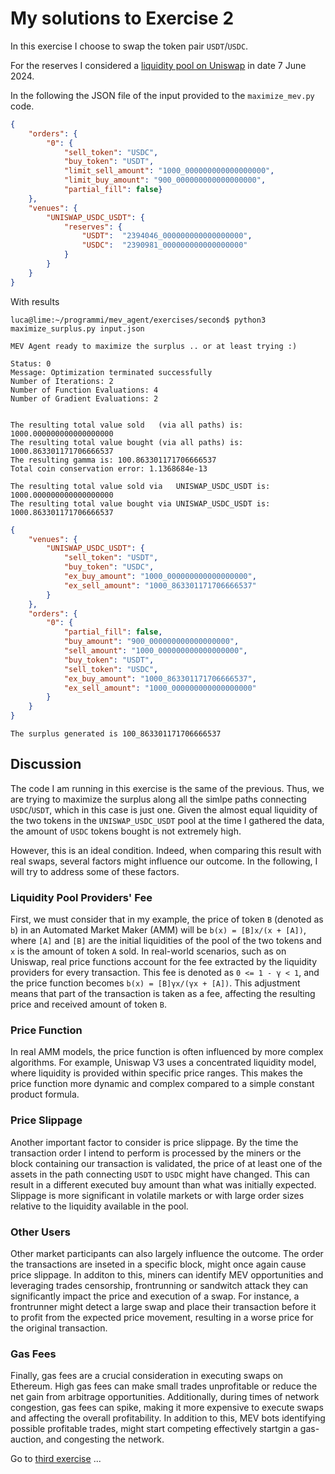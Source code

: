# My solutions to Exercise 2

In this exercise I choose to swap the token pair `USDT`/`USDC`.

For the reserves I considered a [liquidity pool on Uniswap](https://v2.info.uniswap.org/pair/0x3041cbd36888becc7bbcbc0045e3b1f144466f5f) in date 7 June 2024.

In the following the JSON file of the input provided to the `maximize_mev.py` code.

```json
{
    "orders": {
        "0": {
            "sell_token": "USDC",
            "buy_token": "USDT",
            "limit_sell_amount": "1000_000000000000000000",
            "limit_buy_amount": "900_000000000000000000",
            "partial_fill": false}
    },
    "venues": {
        "UNISWAP_USDC_USDT": {
            "reserves": {
                "USDT":  "2394046_000000000000000000",
                "USDC":  "2390981_000000000000000000"
            }
        }
    }
}
```

With results 

```console
luca@lime:~/programmi/mev_agent/exercises/second$ python3 maximize_surplus.py input.json 
 
MEV Agent ready to maximize the surplus .. or at least trying :)
 
Status: 0
Message: Optimization terminated successfully
Number of Iterations: 2
Number of Function Evaluations: 4
Number of Gradient Evaluations: 2
 
 
The resulting total value sold   (via all paths) is: 1000.000000000000000000
The resulting total value bought (via all paths) is: 1000.863301171706666537
The resulting gamma is: 100.863301171706666537
Total coin conservation error: 1.1368684e-13
 
The resulting total value sold via   UNISWAP_USDC_USDT is: 1000.000000000000000000
The resulting total value bought via UNISWAP_USDC_USDT is: 1000.863301171706666537
```
```json
{
    "venues": {
        "UNISWAP_USDC_USDT": {
            "sell_token": "USDT",
            "buy_token": "USDC",
            "ex_buy_amount": "1000_000000000000000000",
            "ex_sell_amount": "1000_863301171706666537"
        }
    },
    "orders": {
        "0": {
            "partial_fill": false,
            "buy_amount": "900_000000000000000000",
            "sell_amount": "1000_000000000000000000",
            "buy_token": "USDT",
            "sell_token": "USDC",
            "ex_buy_amount": "1000_863301171706666537",
            "ex_sell_amount": "1000_000000000000000000"
        }
    }
}
```
```
The surplus generated is 100_863301171706666537
```

## Discussion
The code I am running in this exercise is the same of the previous. Thus, we are trying to maximize the surplus along all the simlpe paths connecting `USDC`/`USDT`, which in this case is just one. 
Given the almost equal liquidity of the two tokens in the `UNISWAP_USDC_USDT` pool at the time I gathered the data, the amount of `USDC` tokens bought is not extremely high.

However, this is an ideal condition. 
Indeed, when comparing this result with real swaps, several factors might influence our outcome. In the following, I will try to address some of these factors.

### Liquidity Pool Providers' Fee
First, we must consider that in my example, the price of token `B` (denoted as `b`) in an Automated Market Maker (AMM) will be `b(x) = [B]x/(x + [A])`, where `[A]` and `[B]` are the initial liquidities of the pool of the two tokens and `x` is the amount of token `A` sold. In real-world scenarios, such as on Uniswap, real price functions account for the fee extracted by the liquidity providers for every transaction. This fee is denoted as `0 <= 1 - γ < 1`, and the price function becomes `b(x) = [B]γx/(γx + [A])`. This adjustment means that part of the transaction is taken as a fee, affecting the resulting price and received amount of token `B`.

### Price Function
In real AMM models, the price function is often influenced by more complex algorithms. For example, Uniswap V3 uses a concentrated liquidity model, where liquidity is provided within specific price ranges. This makes the price function more dynamic and complex compared to a simple constant product formula.

### Price Slippage
Another important factor to consider is price slippage. By the time the transaction order I intend to perform is processed by the miners or the block containing our transaction is validated, the price of at least one of the assets in the path connecting `USDT` to `USDC` might have changed. This can result in a different executed buy amount than what was initially expected. Slippage is more significant in volatile markets or with large order sizes relative to the liquidity available in the pool.

### Other Users
Other market participants can also largely influence the outcome. The order the transactions are inseted in a specific block, might once again cause price slippage. In additon to this, miners can identify MEV opportunities 
and leveraging trades censorship, frontrunning or sandwitch attack they can significantly impact the price and execution of a swap. For instance, a frontrunner might detect a large swap and place their transaction before it to profit from the expected price movement, resulting in a worse price for the original transaction.

### Gas Fees
Finally, gas fees are a crucial consideration in executing swaps on Ethereum. High gas fees can make small trades unprofitable or reduce the net gain from arbitrage opportunities. Additionally, during times of network congestion, gas fees can spike, making it more expensive to execute swaps and affecting the overall profitability. In addition to this, MEV bots identifying possible profitable trades, might start competing effectively startgin a gas-auction, and congesting the network. 


Go to [third exercise](../third/Exercise3.md) ...
